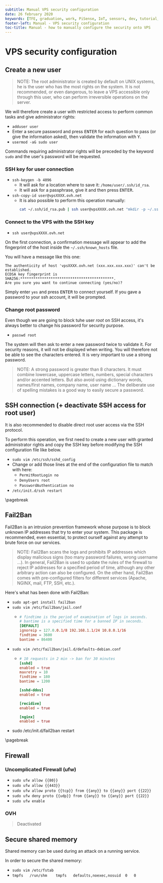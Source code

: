 ```yaml
---
subtitle: Manual VPS security configuration
date: 26 february 2020
keywords: [TFE, graduation, work, PiSense, IoT, sensors, dev, tutorial, security, connection, configuration, EPHEC, 3TI]
footer-left: Manual - VPS security configuration
toc-title: Manual - how to manually configure the security onto VPS
---
```


# VPS security configuration

## Create a new user

> NOTE: The root administrator is created by default on UNIX systems, he is the user who has the most rights on the system.
> It is not recommended, or even dangerous, to leave a VPS accessible only through this user, who can perform irreversible operations on the server.

We will therefore create a user with restricted access to perform common tasks and give administrator rights:

* `adduser user`
* Enter a secure password and press <kbd>ENTER</kbd> for each question to pass (or give the information asked), then validate the information with <kbd>Y</kbd>.
* `usermod -aG sudo user`

Commands requiring administrator rights will be preceded by the keyword `sudo` and the user's password will be requested.

### SSH key for user connection

* `ssh-keygen -b 4096`
  * It will ask for a location where to save it: `/home/user/.ssh/id_rsa`.
  * It will ask for a passphrase, give it and then press <kbd>ENTER</kbd>.
* `ssh-copy-id user@vpsXXXX.ovh.net`
  * It is also possible to perform this operation manually:
    ```sh
    cat ~/.ssh/id_rsa.pub | ssh user@vpsXXXX.ovh.net "mkdir -p ~/.ssh && cat >> ~/.ssh/authorized_keys"
    ```

### Connect to the VPS with the SSH key

* `ssh user@vpsXXXX.ovh.net`

On the first connection, a confirmation message will appear to add the fingerprint of the host inside the `~/.ssh/known_hosts` file.

You will have a message like this one:
```
The authenticity of host 'vpsXXXX.ovh.net (xxx.xxx.xxx.xxx)' can't be established.
ECDSA key fingerprint is SHA256:*******************************************.
Are you sure you want to continue connecting (yes/no)?
```

Simply enter `yes` and press <kbd>ENTER</kbd> to connect yourself.
If you gave a password to your ssh account, it will be prompted.

### Change root password

Even though we are going to block tuhe user *root* on SSH access, it's always better to change his password for security purpose.

* `passwd root`

The system will then ask to enter a new password twice to validate it.
For security reasons, it will not be displayed when writing.
You will therefore not be able to see the characters entered.
It is very important to use a strong password.

> NOTE: A strong password is greater than 8 characters.
> It must combine lowercase, uppercase letters, numbers, special characters and/or accented letters.
> But also avoid using dictionary words, names/first names, company name, user name ... The deliberate use of spelling mistakes is a good way to easily secure a password.

## SSH connection (+ deactivate SSH access for root user)

It is also recommended to disable direct root user access via the SSH protocol.

To perform this operation, we first need to create a new user with granted administrator rights and copy the SSH key before modifying the SSH configuration file like below.

* `sudo vim /etc/ssh/sshd_config`
* Change or add those lines at the end of the configuration file to match with here:
  * `PermitRootLogin no`
  * `DenyUsers root`
  * `PasswordAuthentication no`
* `/etc/init.d/ssh restart`

\pagebreak

## Fail2Ban

Fail2Ban is an intrusion prevention framework whose purpose is to block unknown IP addresses that try to enter your system.
This package is recommended, even essential, to protect ourself against any attempt to brute force on our services.

> NOTE: Fail2Ban scans the logs and prohibits IP addresses which display malicious signs (too many password failures, wrong username ...).
> In general, Fail2Ban is used to update the rules of the firewall to reject IP addresses for a specified period of time, although any other arbitrary action can also be configured.
> On the other hand, Fail2Ban comes with pre-configured filters for different services (Apache, NGINX, mail, FTP, SSH, etc.).

Here's what has been done with Fail2Ban:

* `sudo apt-get install fail2ban`
* `sudo vim /etc/fail2ban/jail.conf`
  * ```conf
    # findtime is the period of examination of logs in seconds.
    # bantime is a specified time for a banned IP in seconds.
    [DEFAULT]
    ignoreip = 127.0.0.1/8 192.168.1.1/24 10.8.0.1/16
    findtime = 3600
    bantime = 86400
    ```
* `sudo vim /etc/fail2ban/jail.d/defaults-debian.conf`
  * ```conf
    # 10 requests in 2 min -> ban for 30 minutes
    [sshd]
    enabled = true
    maxretry = 10
    findtime = 180
    bantime = 1200

    [sshd-ddos]
    enabled = true

    [recidive]
    enabled = true

    [nginx]
    enabled = true
    ```
* sudo /etc/init.d/fail2ban restart

\pagebreak

## Firewall

### Uncomplicated Firewall (ufw)

* `sudo ufw allow {{80}}`
* `sudo ufw allow {{443}}`
* `sudo ufw allow proto {{tcp}} from {{any}} to {{any}} port {{22}}`
* `sudo ufw deny proto {{udp}} from {{any}} to {{any}} port {{22}}`
* `sudo ufw enable`

### OVH

> Deactivated

## Secure shared memory

Shared memory can be used during an attack on a running service.

In order to secure the shared memory:

* `sudo vim /etc/fstab`
* `tmpfs   /run/shm    tmpfs   defaults,noexec,nosuid  0   0`
